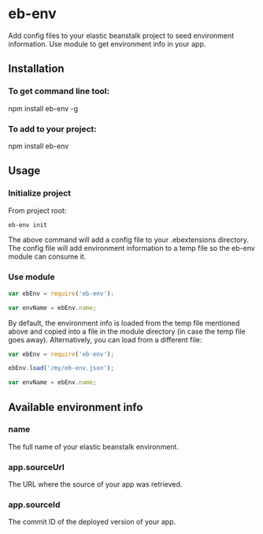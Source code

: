 eb-env
======

Add config files to your elastic beanstalk project to seed environment information. Use module to get environment info in your app.

## Installation

### To get command line tool:

npm install eb-env -g

### To add to your project:

npm install eb-env

## Usage

### Initialize project

From project root:

```bash
eb-env init
```

The above command will add a config file to your .ebextensions directory. The
config file will add environment information to a temp file so the eb-env module
can consume it.

### Use module

```js
var ebEnv = require('eb-env');

var envName = ebEnv.name;
```

By default, the environment info is loaded from the temp file mentioned above
and copied into a file in the module directory (in case the temp file goes
away). Alternatively, you can load from a different file:

```js
var ebEnv = require('eb-env');

ebEnv.load('/my/eb-env.json');

var envName = ebEnv.name;
```

## Available environment info

### name

The full name of your elastic beanstalk environment.

### app.sourceUrl

The URL where the source of your app was retrieved.

### app.sourceId

The commit ID of the deployed version of your app.
